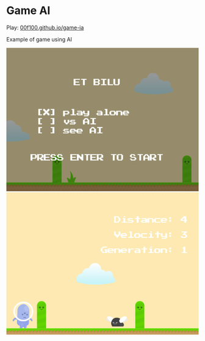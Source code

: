 # Game AI

Play: [00f100.github.io/game-ia](https://00f100.github.io/game-ia/)

Example of game using AI

![Screen 1](screen1.png)
![Screen 2](screen2.png)

